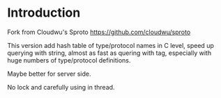 Introduction
======

Fork from Cloudwu's Sproto https://github.com/cloudwu/sproto

This version add hash table of type/protocol names in C level, speed up querying with string, almost as fast as quering with tag, especially with huge numbers of type/protocol definitions. 

Maybe better for server side.

No lock and carefully using in thread.
